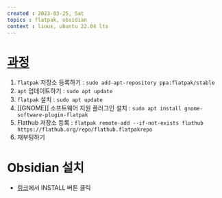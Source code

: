 ```yaml
---
created : 2023-03-25, Sat
topics : flatpak, obsidian
context : linux, ubuntu 22.04 lts
---
```

# [과정](https://flatpak.org/setup/Ubuntu)
1. `flatpak` 저장소 등록하기 : `sudo add-apt-repository ppa:flatpak/stable`
2. `apt` 업데이트하기 : `sudo apt update`
3. `flatpak` 설치 : `sudo apt update`
4. [[GNOME]] 소프트웨어 지원 플러그인 설치 : `sudo apt install gnome-software-plugin-flatpak`
6. Flathub 저장소 등록 :  `flatpak remote-add --if-not-exists flathub https://flathub.org/repo/flathub.flatpakrepo`
5. 재부팅하기

# Obsidian 설치
- [링크](https://flathub.org/apps/details/md.obsidian.Obsidian)에서 INSTALL 버튼 클릭